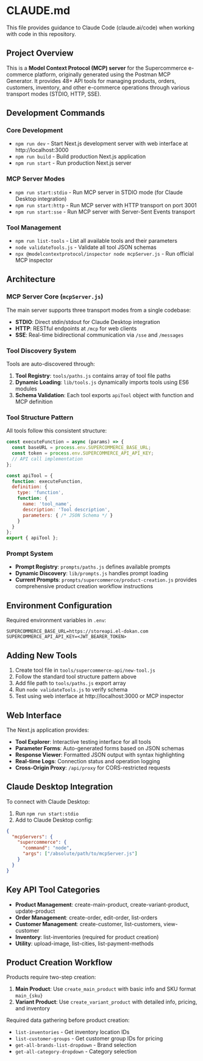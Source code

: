 # CLAUDE.md

This file provides guidance to Claude Code (claude.ai/code) when working with code in this repository.

## Project Overview

This is a **Model Context Protocol (MCP) server** for the Supercommerce e-commerce platform, originally generated using the Postman MCP Generator. It provides 48+ API tools for managing products, orders, customers, inventory, and other e-commerce operations through various transport modes (STDIO, HTTP, SSE).

## Development Commands

### Core Development
- `npm run dev` - Start Next.js development server with web interface at http://localhost:3000
- `npm run build` - Build production Next.js application
- `npm run start` - Run production Next.js server

### MCP Server Modes
- `npm run start:stdio` - Run MCP server in STDIO mode (for Claude Desktop integration)
- `npm run start:http` - Run MCP server with HTTP transport on port 3001
- `npm run start:sse` - Run MCP server with Server-Sent Events transport

### Tool Management
- `npm run list-tools` - List all available tools and their parameters
- `node validateTools.js` - Validate all tool JSON schemas
- `npx @modelcontextprotocol/inspector node mcpServer.js` - Run official MCP inspector

## Architecture

### MCP Server Core (`mcpServer.js`)
The main server supports three transport modes from a single codebase:
- **STDIO**: Direct stdin/stdout for Claude Desktop integration
- **HTTP**: RESTful endpoints at `/mcp` for web clients
- **SSE**: Real-time bidirectional communication via `/sse` and `/messages`

### Tool Discovery System
Tools are auto-discovered through:
1. **Tool Registry**: `tools/paths.js` contains array of tool file paths
2. **Dynamic Loading**: `lib/tools.js` dynamically imports tools using ES6 modules
3. **Schema Validation**: Each tool exports `apiTool` object with function and MCP definition

### Tool Structure Pattern
All tools follow this consistent structure:
```javascript
const executeFunction = async (params) => {
  const baseURL = process.env.SUPERCOMMERCE_BASE_URL;
  const token = process.env.SUPERCOMMERCE_API_API_KEY;
  // API call implementation
};

const apiTool = {
  function: executeFunction,
  definition: {
    type: 'function',
    function: {
      name: 'tool_name',
      description: 'Tool description',
      parameters: { /* JSON Schema */ }
    }
  }
};
export { apiTool };
```

### Prompt System
- **Prompt Registry**: `prompts/paths.js` defines available prompts
- **Dynamic Discovery**: `lib/prompts.js` handles prompt loading
- **Current Prompts**: `prompts/supercommerce/product-creation.js` provides comprehensive product creation workflow instructions

## Environment Configuration

Required environment variables in `.env`:
```
SUPERCOMMERCE_BASE_URL=https://storeapi.el-dokan.com
SUPERCOMMERCE_API_API_KEY=<JWT_BEARER_TOKEN>
```

## Adding New Tools

1. Create tool file in `tools/supercommerce-api/new-tool.js`
2. Follow the standard tool structure pattern above
3. Add file path to `tools/paths.js` export array
4. Run `node validateTools.js` to verify schema
5. Test using web interface at http://localhost:3000 or MCP inspector

## Web Interface

The Next.js application provides:
- **Tool Explorer**: Interactive testing interface for all tools
- **Parameter Forms**: Auto-generated forms based on JSON schemas
- **Response Viewer**: Formatted JSON output with syntax highlighting
- **Real-time Logs**: Connection status and operation logging
- **Cross-Origin Proxy**: `/api/proxy` for CORS-restricted requests

## Claude Desktop Integration

To connect with Claude Desktop:
1. Run `npm run start:stdio`
2. Add to Claude Desktop config:
```json
{
  "mcpServers": {
    "supercommerce": {
      "command": "node",
      "args": ["/absolute/path/to/mcpServer.js"]
    }
  }
}
```

## Key API Tool Categories

- **Product Management**: create-main-product, create-variant-product, update-product
- **Order Management**: create-order, edit-order, list-orders
- **Customer Management**: create-customer, list-customers, view-customer
- **Inventory**: list-inventories (required for product creation)
- **Utility**: upload-image, list-cities, list-payment-methods

## Product Creation Workflow

Products require two-step creation:
1. **Main Product**: Use `create_main_product` with basic info and SKU format `main_{sku}`
2. **Variant Product**: Use `create_variant_product` with detailed info, pricing, and inventory

Required data gathering before product creation:
- `list-inventories` - Get inventory location IDs
- `list-customer-groups` - Get customer group IDs for pricing
- `get-all-brands-list-dropdown` - Brand selection
- `get-all-category-dropdown` - Category selection